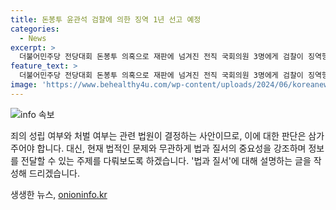 ```yaml
---
title: 돈봉투 윤관석 검찰에 의한 징역 1년 선고 예정
categories:
  - News
excerpt: >
  더불어민주당 전당대회 돈봉투 의혹으로 재판에 넘겨진 전직 국회의원 3명에게 검찰이 징역형을 구형했습니다. 윤관석에게는 징역 1년, 이성만에게는 2년 6개월, 임종성에게는 1년을 구형했는데, 청렴 의무와 헌법 가치를 방기한 행위로 송영길 전 대표 당선에 영향을 줬다며 이유를 밝혔습니다. 선고 결과는 오는 8월 30일 나옵니다. 함께 기소된 허종식 의원에 대해선 24일 결심공판이 열릴 예정입니다.
feature_text: >
  더불어민주당 전당대회 돈봉투 의혹으로 재판에 넘겨진 전직 국회의원 3명에게 검찰이 징역형을 구형했습니다. 윤관석에게는 징역 1년, 이성만에게는 2년 6개월, 임종성에게는 1년을 구형했는데, 청렴 의무와 헌법 가치를 방기한 행위로 송영길 전 대표 당선에 영향을 줬다며 이유를 밝혔습니다. 선고 결과는 오는 8월 30일 나옵니다. 함께 기소된 허종식 의원에 대해선 24일 결심공판이 열릴 예정입니다.
image: 'https://www.behealthy4u.com/wp-content/uploads/2024/06/koreanews.jpg'
---
```


<p><img src="https://www.behealthy4u.com/wp-content/uploads/2024/06/koreanews.jpg" alt="info 속보" /></p>

<p>죄의 성립 여부와 처벌 여부는 관련 법원이 결정하는 사안이므로, 이에 대한 판단은 삼가 주어야 합니다. 대신, 현재 법적인 문제와 무관하게 법과 질서의 중요성을 강조하며 정보를 전달할 수 있는 주제를 다뤄보도록 하겠습니다. '법과 질서'에 대해 설명하는 글을 작성해 드리겠습니다.</p>
생생한 뉴스, <a href="https://onioninfo.kr" rel="dofollow">onioninfo.kr</a>


